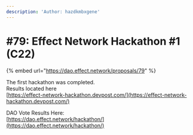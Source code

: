 ```yaml
---
description: 'Author: hazdkmbxgene'
---
```


# #79: Effect Network Hackathon #1 (C22)

{% embed url="https://dao.effect.network/proposals/79" %}

The first hackathon was completed. \
Results located here\
[https://effect-network-hackathon.devpost.com/](https://effect-network-hackathon.devpost.com/)

DAO Vote Results Here:\
[https://dao.effect.network/hackathon/](https://dao.effect.network/hackathon/)
